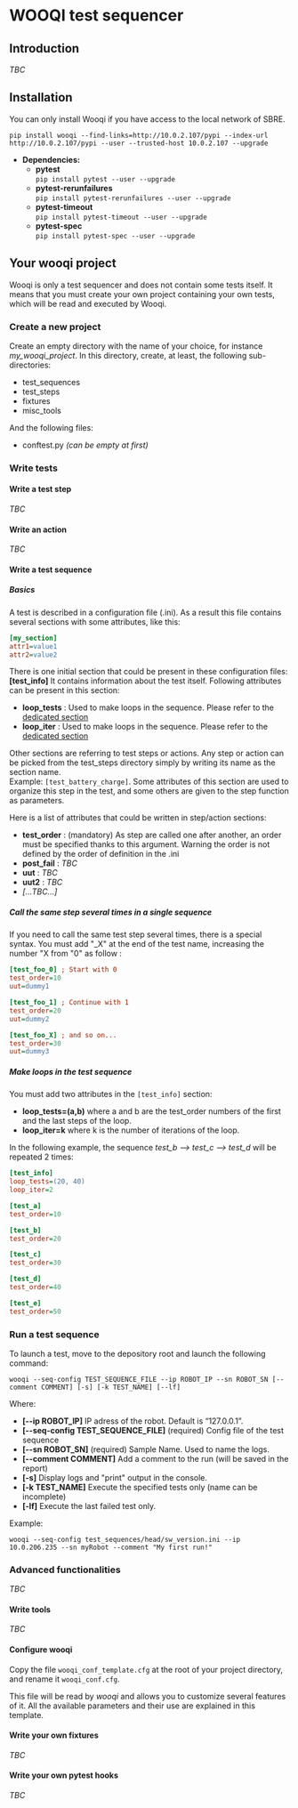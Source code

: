 # WOOQI test sequencer

## Introduction

*TBC*

## Installation

You can only install Wooqi if you have access to the local network of SBRE.

    pip install wooqi --find-links=http://10.0.2.107/pypi --index-url http://10.0.2.107/pypi --user --trusted-host 10.0.2.107 --upgrade

* **Dependencies:**
    * **pytest**  
        `pip install pytest --user --upgrade`
    * **pytest-rerunfailures**  
        `pip install pytest-rerunfailures --user --upgrade`
    * **pytest-timeout**  
        `pip install pytest-timeout --user --upgrade`
    * **pytest-spec**  
        `pip install pytest-spec --user --upgrade`

## Your wooqi project

Wooqi is only a test sequencer and does not contain some tests itself. It means that you must create
your own project containing your own tests, which will be read and executed by Wooqi.

### Create a new project

Create an empty directory with the name of your choice, for instance *my_wooqi_project*.
In this directory, create, at least, the following sub-directories:
* test_sequences
* test_steps
* fixtures
* misc_tools

And the following files:
* conftest.py *(can be empty at first)*

### Write tests

#### Write a test step

*TBC*

#### Write an action

*TBC*

#### Write a test sequence

##### Basics

 A test is described in a configuration file (.ini).
 As a result this file contains several sections with some attributes, like this:
```ini
[my_section]
attr1=value1
attr2=value2
```

There is one initial section that could be present in these configuration files: **[test_info]**
It contains information about the test itself. Following attributes can be present in this section:
* **loop_tests** : Used to make loops in the sequence.
  Please refer to the [dedicated section](#make-loops-in-the-test-sequence)
* **loop_iter** : Used to make loops in the sequence.
  Please refer to the [dedicated section](#make-loops-in-the-test-sequence)

Other sections are referring to test steps or actions. Any step or action can be picked from the
test_steps directory simply by writing its name as the section name.  
Example: `[test_battery_charge]`. Some attributes of this section are used to organize this step in
the test, and some others are given to the step function as parameters.

Here is a list of attributes that could be written in step/action sections:
* **test_order** : (mandatory) As step are called one after another, an order must be specified
  thanks to this argument. Warning the order is not defined by the order of definition in the .ini
* **post_fail** : *TBC*
* **uut** : *TBC*
* **uut2** : *TBC*
* *[...TBC...]*

##### Call the same step several times in a single sequence

If you need to call the same test step several times, there is a special syntax. You must add "\_X"
at the end of the test name, increasing the number "X from "0" as follow :
```ini
[test_foo_0] ; Start with 0
test_order=10
uut=dummy1

[test_foo_1] ; Continue with 1
test_order=20
uut=dummy2

[test_foo_X] ; and so on...
test_order=30
uut=dummy3
```

##### Make loops in the test sequence

You must add two attributes in the `[test_info]` section:

* **loop_tests=(a,b)** where a and b are the test_order numbers of the first and the last steps of the loop.
* **loop_iter=k** where k is the number of iterations of the loop.

In the following example, the sequence *test_b --> test_c --> test_d* will be repeated 2 times:
```ini
[test_info]
loop_tests=(20, 40)
loop_iter=2

[test_a]
test_order=10

[test_b]
test_order=20

[test_c]
test_order=30

[test_d]
test_order=40

[test_e]
test_order=50
```

### Run a test sequence

To launch a test, move to the depository root and launch the following command:

    wooqi --seq-config TEST_SEQUENCE_FILE --ip ROBOT_IP --sn ROBOT_SN [--comment COMMENT] [-s] [-k TEST_NAME] [--lf]

Where:
* **[--ip ROBOT_IP]** IP adress of the robot. Default is “127.0.0.1”.
* **[--seq-config TEST_SEQUENCE_FILE]** (required) Config file of the test sequence
* **[--sn ROBOT_SN]** (required) Sample Name. Used to name the logs.
* **[--comment COMMENT]** Add a comment to the run (will be saved in the report)
* **[-s]** Display logs and "print" output in the console.
* **[-k TEST_NAME]** Execute the specified tests only (name can be incomplete)
* **[-lf]** Execute the last failed test only.

Example:

    wooqi --seq-config test_sequences/head/sw_version.ini --ip 10.0.206.235 --sn myRobot --comment "My first run!"

### Advanced functionalities

*TBC*

#### Write tools

*TBC*

#### Configure wooqi

Copy the file `wooqi_conf_template.cfg` at the root of your project directory, and rename it `wooqi_conf.cfg`.

This file will be read by *wooqi* and allows you to customize several features of it.
All the available parameters and their use are explained in this template.

#### Write your own fixtures

*TBC*

#### Write your own pytest hooks

*TBC*
